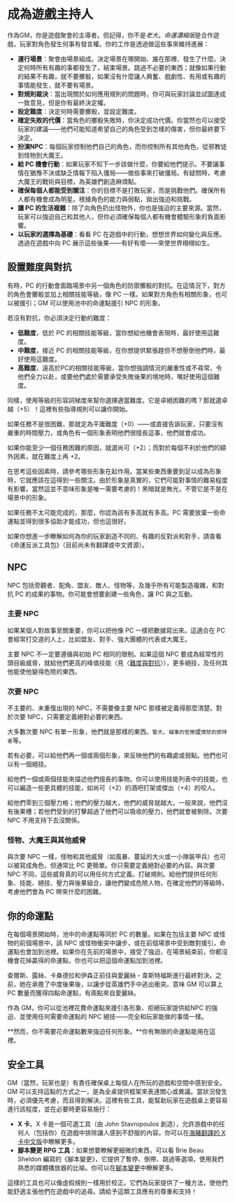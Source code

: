 # 成為遊戲主持人

作為GM，你是遊戲聚會的主導者。但記得，你不是*老大*。*命運濃縮版*是合作遊戲，玩家對角色發生何事有發言權。你的工作是透過做這些事來維持進展：

- **運行場景**：聚會由場景組成。決定場景在哪開始、誰在那裡、發生了什麼。決定何時所有有趣的事都發生了，結束場景。跳過不必要的東西；就像如果行動的結果不有趣，就不要擲骰，如果沒有什麼讓人興奮、戲劇性、有用或有趣的事情能發生，就不要有場景。
- **對規則裁決**：當出現關於如何應用規則的問題時，你可與玩家討論並試圖達成一致意見，但是你有最終決定權。
- **設定難度**：決定何時需要擲骰，並設定難度。
- **確定失敗的代價**：當角色的擲骰失敗時，你決定成功代價。你當然也可以接受玩家的建議——他們可能知道希望自己的角色受到怎樣的傷害，但你最終要下決定。
- **扮演NPC**：每個玩家控制他們自己的角色，而你控制所有其他角色，從邪教徒到怪物到大魔王。
- **給 PC 機會行動**：如果玩家不知下一步該做什麼，你要給他們提示。不要讓事情在猶豫不決或缺乏情報下陷入僵局——做些事來打破僵局。有疑問時，考慮大魔王的戰術與目標，為英雄們創造麻煩點。
- **確保每個人都能受到關注**：你的目標不是打敗玩家，而是挑戰他們。確保所有人都有機會成為明星。根據角色的能力與弱點，拋出強迫和挑戰。
- **讓 PC 的生活複雜**：除了向角色扔出怪物外，你也是強迫的主要來源。當然，玩家可以強迫自己和其他人，但你必須確保每個人都有機會體驗形象的負面影響。
- **以玩家的選擇為基礎**：看看 PC 在遊戲中的行動，想想世界如何變化與反應。透過在遊戲中向 PC 展示這些後果——有好有壞——來使世界栩栩如生。

## 設置難度與對抗

有時，PC 的行動會面臨場景中另一個角色的防禦擲骰的對抗。在這情況下，對方的角色會擲骰並加上相關技能等級，像 PC 一樣。如果對方角色有相關形象，也可以被援引；GM 可以使用池中的命運點援引 NPC 的形象。

若沒有對抗，你必須決定行動的難度：

- **低難度**，低於 PC 的相關技能等級，當你想給他機會表現時，最好使用這難度。
- **中難度**，接近 PC 的相關技能等級，在你想提供緊張趕但不想壓倒他們時，最好使用這難度。
- **高難度**，遠高於PC的相關技能等級，當你想強調情況的嚴重性或不尋常，令他們全力以赴，或要他們處於需要承受失敗後果的境地時，嘴好使用這個難度。

同樣，使用等級的形容詞梯度來幫你選擇適當難度。它是卓絕困難的嗎？那就選卓越（+5）！這裡有些指導規則可以讓你開始。

如果任務不是很困難，那就定為平庸難度（+0）——或直接告訴玩家，只要沒有嚴重的時間壓力，或角色有一個形象表明他們很擅長這事，他們就會成功。

如果你能至少一個任務困難的原因，就選尚可（+2）；而對於每個不利於他們的額外因素，就在難度上再 +2。

在思考這些因素時，請參考哪些形象在起作用。當某些東西重要到足以成為形象時，它就應該在這得到一些關注。由於形象是真實的，它們可能對事情的難易程度有影響。當然這並不意味形象是唯一需要考慮的！黑暗就是無光，不管它是不是在場景中的形象。

如果任務不太可能完成的，那麼，你認為該有多高就有多高。PC 需要放棄一些命運點並得到很多協助才能成功，但也這很好。

如果你想進一步瞭解如何為你的玩家創造不同的、有趣的反對派和對手，請查看《命運反派工具包》（目前尚未有翻譯或中文資源）。

## NPC

NPC 包括旁觀者、配角、盟友、敵人、怪物等，及幾乎所有可能製造複雜，和對抗 PC 的成果的事物。你可能會想要創建一些角色，讓 PC 與之互動。

### 主要 NPC

如果某個人對故事至關重要，你可以把他像 PC 一樣把數據寫出來。這適合在 PC 會經常打交道的人上，比如盟友、對手、強大團體的代表或大魔王。

主要 NPC 不一定要遵循與初始 PC 相同的限制。如果這個 NPC 要成為經常性的頭目級威脅，就給他們更高的峰值技能（見〈[難度與對抗](taking-action-rolling-dice#%E9%9B%A3%E5%BA%A6%E8%88%87%E5%B0%8D%E6%8A%97)〉），更多絕技，及任何其他能使他變得危險的東西。

### 次要 NPC

不主要的、未重復出現的 NPC，不需要像主要 NPC 那樣被定義得那麼清楚。對於次要 NPC，只需要定義絕對必要的東西。

大多數次要 NPC 有單一形象，他們就是那樣的東西。`警犬`、`礙事的官僚`或`憤怒的崇拜者`等。

若有必要，可以給他們再一個或兩個形象，來反映他們的有趣處或弱點。他們也可以有一個絕技。

給他們一個或兩個技能來描述他們擅長的事物。你可以使用技能列表中的技能，也可以編造一些更具體的技能，如尚可（+2）的酒吧打架或傑出（+4）的咬人。

給他們零到三個壓力格；他們的壓力越大，他們的威脅就越大。一般來說，他們沒有後果槽；若他們受到的打擊超過了他們可以吸收的壓力，他們就會被剔除。次要 NPC 不用支持下去沒關係。

### 怪物、大魔王與其他威脅

與次要 NPC 一樣，怪物和其他威脅（如風暴、蔓延的大火或一小隊裝甲兵）也可以被寫成角色，但通常比 PC 更簡單。你只需要定義絕對必要的內容。與次要 NPC 不同，這些威脅真的可以用任何方式定義。打破規則。給他們提供任何形象、技能、絕技、壓力與後果組合，讓他們變成危險人物，在確定他們的等級時，考慮他們會為 PC 帶來什麼的困難。

## 你的命運點

在每個場景開始時，池中的命運點等同於 PC 的數量。如果在包括主要 NPC 或怪物的前個場景中，該 NPC 或怪物衝突中讓步，或在前個場景中受到敵對援引，命運點也會加到池裡。如果你在先前的場景中，接受了強迫，在場景結束前，你都沒機會花掉贏得的命運點，你也可以把這個命運點加到池裡。

查爾斯、露絲、卡桑德拉和伊森正前往與愛麗絲・韋斯特福斯進行最終對決。之前，她在承擔了中度後果後，以讓步從英雄們手中逃出衝突。意味 GM 可以算上 PC 數量而獲得四點命運點，有兩點來自愛麗絲。

作為 GM，你可以從池裡花費命運點來援引各形象、拒絕玩家提供給NPC 的強迫、並使用任何需要命運點的 NPC 絕技——完全和玩家能做的事情一樣。

**然而，你不需要花命運點數來強迫任何形象。**你有無限的命運點能用在這裡。

## 安全工具

GM（當然，玩家也是）有責任確保桌上每個人在所玩的遊戲和空間中感到安全。GM 可以支持這點的方式之一，是為全桌提供框架來表達關心或異議。當狀況發生時，必須優先考慮，而且得到解決。這裡有些工具，能幫助玩家在遊戲桌上更容易進行該程度，並在必要時更容易施行：

- **X 卡**。X 卡是一個可選工具（由 John Stavropoulos 創造），允許游戲中的任何人（包括你）在遊戲中排除讓人感到不舒服的內容。你可以在[海豬翻譯的 X 卡中文版](https://docs.google.com/document/d/1w0lJuThtmem2ExlwNeQt05UZxHEAQFT81Mx31zlichQ/edit#heading=h.bjc0awbqqez5)中瞭解更多。
- **腳本變更 RPG 工具**：如果想要瞭解更細微的東西，可以看 Brie Beau Sheldon 編寫的《腳本變更》，它提供了暫停、倒帶、跳過等選項，使用我們熟悉的媒體播放器的比喻。你可以在[腳本變更](http://tinyurl.com/nphed7m)中瞭解更多。

這樣的工具也可以像虛假規則一樣用於校正。它們為玩家提供了一種方法，使他們能舒適主張他們在遊戲中的追尋。請給予這類工具應有的尊重和支持！
